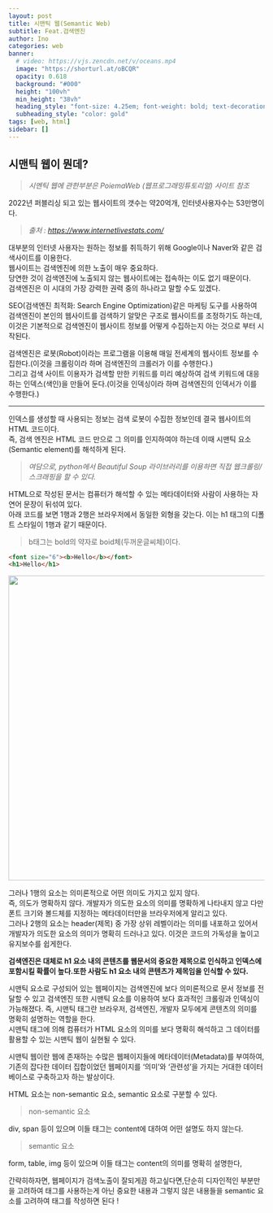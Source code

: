 ```yaml
---
layout: post
title: 시맨틱 웹(Semantic Web)
subtitle: Feat.검색엔진
author: Ino
categories: web
banner:
  # video: https://vjs.zencdn.net/v/oceans.mp4
  image: "https://shorturl.at/oBCQR"
  opacity: 0.618
  background: "#000"
  height: "100vh"
  min_height: "38vh"
  heading_style: "font-size: 4.25em; font-weight: bold; text-decoration: underline"
  subheading_style: "color: gold"
tags: [web, html]
sidebar: []
---
```

## 시맨틱 웹이 뭔데?
> _시멘틱 웹에 관한부분은 PoiemaWeb (웹프로그래밍튜토리얼) 사이트 참조_

2022년 퍼블리싱 되고 있는 웹사이트의 갯수는 약20억개, 인터넷사용자수는 53만명이다.
> _출처 : https://www.internetlivestats.com/_

대부분의 인터넷 사용자는 원하는 정보를 취득하기 위해 Google이나 Naver와 같은 검색사이트를 이용한다.   
웹사이트는 검색엔진에 의한 노출이 매우 중요하다.   
당연한 것이 검색엔진에 노출되지 않는 웹사이트에는 접속하는 이도 없기 때문이다.   
검색엔진은 이 시대의 가장 강력한 권력 중의 하나라고 말할 수도 있겠다.   


SEO(검색엔진 최적화: Search Engine Optimization)같은 마케팅 도구를 사용하여 검색엔진이 본인의 웹사이트를 검색하기 알맞은 구조로 웹사이트를 조정하기도 하는데, 이것은 기본적으로 검색엔진이 웹사이트 정보를 어떻게 수집하는지 아는 것으로 부터 시작된다.

검색엔진은 로봇(Robot)이라는 프로그램을 이용해 매일 전세계의 웹사이트 정보를 수집한다.(이것을 크롤링이라 하며 검색엔진의 크롤러가 이를 수행한다.)   
그리고 검색 사이트 이용자가 검색할 만한 키워드를 미리 예상하여 검색 키워드에 대응하는 인덱스(색인)을 만들어 둔다.(이것을 인덱싱이라 하며 검색엔진의 인덱서가 이를 수행한다.) 

* * *

인덱스를 생성할 때 사용되는 정보는 검색 로봇이 수집한 정보인데 결국 웹사이트의 HTML 코드이다.   
즉, 검색 엔진은 HTML 코드 만으로 그 의미를 인지하여야 하는데 이때 시맨틱 요소(Semantic element)를 해석하게 된다.   
> _여담으로, python에서 Beautiful Soup 라이브러리를 이용하면 직접 웹크롤링/스크래핑을 할 수 있다._

HTML으로 작성된 문서는 컴퓨터가 해석할 수 있는 메타데이터와 사람이 사용하는 자연어 문장이 뒤섞여 있다.   
아래 코드를 보면 1행과 2행은 브라우저에서 동일한 외형을 갖는다. 이는 h1 태그의 디폴트 스타일이 1행과 같기 때문이다.
> b태그는 bold의 약자로 boid체(두꺼운글씨체)이다.

```html
<font size="6"><b>Hello</b></font>
<h1>Hello</h1>
```

<img src="https://user-images.githubusercontent.com/95608811/169962379-1c21cd6f-9b7f-4eee-a887-a5c82a6455ba.png" width="600px">

그러나 1행의 요소는 의미론적으로 어떤 의미도 가지고 있지 않다.  
즉, 의도가 명확하지 않다. 
개발자가 의도한 요소의 의미를 명확하게 나타내지 않고 다만 폰트 크기와 볼드체를 지정하는 메타데이터만을 브라우저에게 알리고 있다.  
그러나 2행의 요소는 header(제목) 중 가장 상위 레벨이라는 의미를 내포하고 있어서 개발자가 의도한 요소의 의미가 명확히 드러나고 있다. 
이것은 코드의 가독성을 높이고 유지보수를 쉽게한다.  

**검색엔진은 대체로 h1 요소 내의 콘텐츠를 웹문서의 중요한 제목으로 인식하고 인덱스에 포함시킬 확률이 높다.또한 사람도 h1 요소 내의 콘텐츠가 제목임을 인식할 수 있다.** 

시맨틱 요소로 구성되어 있는 웹페이지는 검색엔진에 보다 의미론적으로 문서 정보를 전달할 수 있고 검색엔진 또한 시맨틱 요소를 이용하여 보다 효과적인 크롤링과 인덱싱이 가능해졌다. 
즉, 시맨틱 태그란 브라우저, 검색엔진, 개발자 모두에게 콘텐츠의 의미를 명확히 설명하는 역할을 한다.  
시맨틱 태그에 의해 컴퓨터가 HTML 요소의 의미를 보다 명확히 해석하고 그 데이터를 활용할 수 있는 시맨틱 웹이 실현될 수 있다.  

시맨틱 웹이란 웹에 존재하는 수많은 웹페이지들에 메타데이터(Metadata)를 부여하여,  
기존의 잡다한 데이터 집합이었던 웹페이지를 ‘의미’와 ‘관련성’을 가지는 거대한 데이터베이스로 구축하고자 하는 발상이다.

HTML 요소는 non-semantic 요소, semantic 요소로 구분할 수 있다.

> non-semantic 요소 

div, span 등이 있으며 이들 태그는 content에 대하여 어떤 설명도 하지 않는다.   

> semantic 요소 

form, table, img 등이 있으며 이들 태그는 content의 의미를 명확히 설명한다,

간략히하자면, 웹페이지가 검색노출이 잘되게끔 하고싶다면,단순히 디자인적인 부분만을 고려하여 태그를 사용하는게 아닌 중요한 내용과 그렇지 않은 내용들을 semantic 요소를 고려하여 태그를 작성하면 된다 !